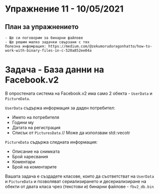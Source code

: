 # Упражнение 11 - 10/05/2021
## План за упражнението
	- Ще си поговорим за бинарни файлове
	- Ще решим малко задачки свързани с тях
	Полезна инфомрация: https://medium.com/@zekumorudoragonhatto/how-to-work-with-binary-files-in-c-520a852ee04a
# Задача - База данни на Facebook.v2
В опростената система на Facebook.v2 има само 2 обекта - `UserData` и `PictureData`.

`UserData` съдържа информация за даден потребител:
 * Името на потребителя
 * Години му
 * Датата на регистрация
 * Списък от `PicturesData` // Може да използвам std::vecotr<T>
 
`PictureData` съдържа следната информация:
 * Описание на снимката
 * Брой харесвания
 * Коментари
 * Брой на коментарите
 
Вашата задача е създадете класове, които да съответстват на `UserData` и `PictureData`
и позволяват сериализирането и десериализиране на обекти от двата класа чрез (текстови и) бинарни файлове - `fbv2_db.bin`
